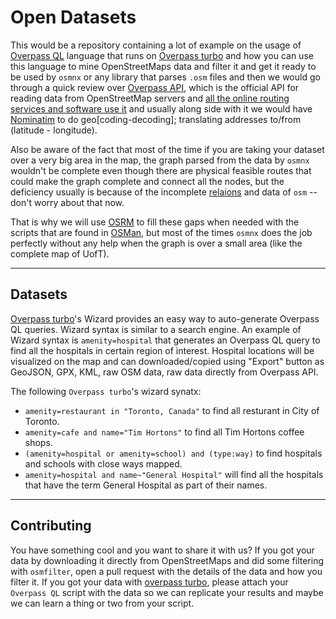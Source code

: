 # Open Datasets

This would be a repository containing a lot of example on the usage of [Overpass QL](https://wiki.openstreetmap.org/wiki/Overpass_API/Overpass_QL) language that runs on [Overpass turbo](http://overpass-turbo.eu/) and how you can use this language to mine OpenStreetMaps data and filter it and get it ready to be used by `osmnx` or any library that parses `.osm` files and then we would go through a quick review over [Overpass API](https://wiki.openstreetmap.org/wiki/Overpass_API), which is the official API for reading data from OpenStreetMap servers and [all the online routing services and software use it](https://wiki.openstreetmap.org/wiki/Routing/online_routers) and usually along side with it we would have [Nominatim](https://github.com/osm-search/Nominatim) to do geo\[coding-decoding\]; translating addresses to/from (latitude - longitude). 

Also be aware of the fact that most of the time if you are taking your dataset over a very big area in the map, the graph parsed from the data by `osmnx` wouldn't be complete even though there are physical feasible routes that could make the graph complete and connect all the nodes, but the deficiency usually is because of the incomplete [relaions](https://wiki.openstreetmap.org/wiki/Relation) and data of `osm` -- don't worry about that now.

That is why we will use [OSRM](http://project-osrm.org/) to fill these gaps when needed with the scripts that are found in [OSMan](https://github.com/omar-3/OSMan), but most of the times `osmnx` does the job perfectly without any help when the graph is over a small area (like the complete map of UofT). 

---
## Datasets

[Overpass turbo](http://overpass-turbo.eu/)'s Wizard provides an easy way to auto-generate Overpass QL queries. Wizard syntax is similar to a search engine. An example of Wizard syntax is `amenity=hospital` that generates an Overpass QL query to find all the hospitals in certain region of interest. Hospital locations will be visualized on the map and can downloaded/copied using "Export" button as GeoJSON, GPX, KML, raw OSM data, raw data directly from Overpass API.

The following `Overpass turbo`'s wizard synatx: 
* `amenity=restaurant in "Toronto, Canada"` to find all resturant in City of Toronto.
* `amenity=cafe and name="Tim Hortons"` to find all Tim Hortons coffee shops.
* `(amenity=hospital or amenity=school) and (type:way)` to find hospitals and schools with close ways mapped.
* `amenity=hospital and name~"General Hospital"` will find all the hospitals that have the term General Hospital as part of their names. 


---

## Contributing

You have something cool and you want to share it with us? If you got your data by downloading it directly from OpenStreetMaps and did some filtering with `osmfilter`, open a pull request with the details of the data and how you filter it. If you got your data with [overpass turbo](http://overpass-turbo.eu/), please attach your `Overpass QL` script with the data so we can replicate your results and maybe we can learn a thing or two from your script.
